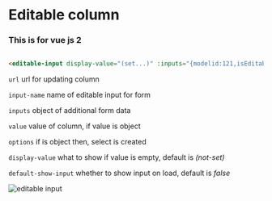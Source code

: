 # Editable column 

### This is for vue js 2

```html

<editable-input display-value="(set...)" :inputs="{modelid:121,isEditable:1}" value='6900' input-name='price' url='/path/to/update'/>

```

`url` url for updating column

`input-name` name of editable input for form

`inputs` object of additional form data

`value` value of column, if value is object

`options` if is object then, select is created

`display-value` what to show if value is empty, default is _(not-set)_

`default-show-input` whether to show input on load, default is _false_

![editable input](editable.jpg)
